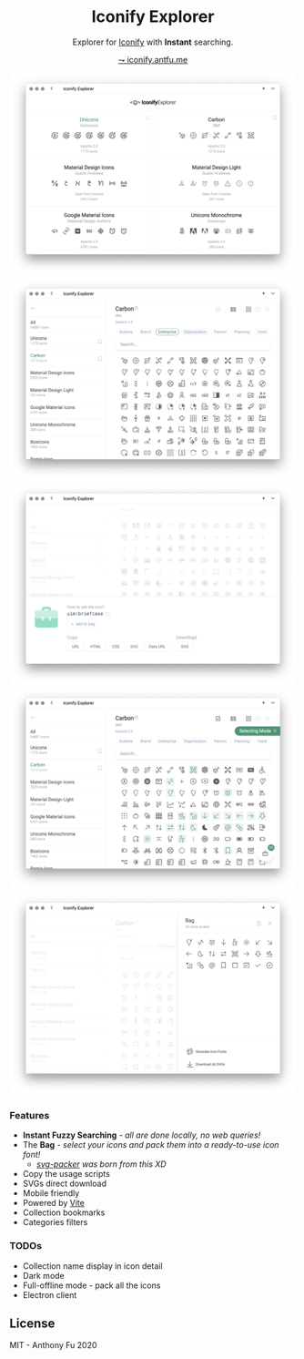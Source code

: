 <h1 align="center">Iconify Explorer</h1>

<p align="center">Explorer for <a href="https://iconify.design/" target="_blank">Iconify</a> with <b>Instant</b> searching.</p>

<p align="center">
<a href="https://iconify.antfu.me/">⇁ iconify.antfu.me</a>
</p>

![](./screenshots/1.png)
![](./screenshots/2.png)
![](./screenshots/3.png)
![](./screenshots/4.png)
![](./screenshots/5.png)

### Features

- **Instant Fuzzy Searching** *- all are done locally, no web queries!*
- The **Bag** *- select your icons and pack them into a ready-to-use icon font!*
  - *[svg-packer](https://github.com/antfu/svg-packer) was born from this XD*
- Copy the usage scripts
- SVGs direct download
- Mobile friendly
- Powered by [Vite](https://github.com/vitejs/vite)
- Collection bookmarks
- Categories filters

### TODOs

- Collection name display in icon detail
- Dark mode
- Full-offline mode - pack all the icons
- Electron client

## License

MIT - Anthony Fu 2020